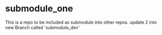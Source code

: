 # submodule_one
This is a repo to be included as submodule into other repos. update 2 into new Branch called 'submodule_dev'
